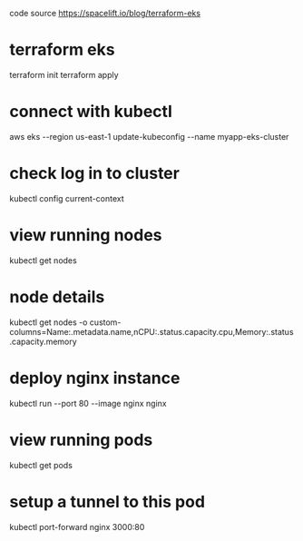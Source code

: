 code source
https://spacelift.io/blog/terraform-eks

# terraform eks
terraform init
terraform apply

# connect with kubectl
aws eks --region us-east-1 update-kubeconfig --name myapp-eks-cluster

# check log in to cluster
kubectl config current-context

# view running nodes
kubectl get nodes
# node details
kubectl get nodes -o custom-columns=Name:.metadata.name,nCPU:.status.capacity.cpu,Memory:.status.capacity.memory

# deploy nginx instance
kubectl run --port 80 --image nginx nginx

# view running pods
kubectl get pods

# setup a tunnel to this pod
kubectl port-forward nginx 3000:80